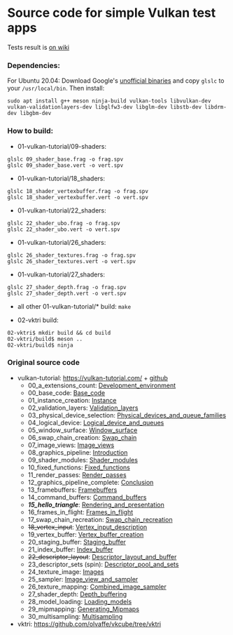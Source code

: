# Source code for simple Vulkan test apps

Tests result is [on wiki](../../wiki)

### Dependencies:
For Ubuntu 20.04:
Download Google's [unofficial binaries](https://github.com/google/shaderc/blob/main/downloads.md) and copy `glslc` to your `/usr/local/bin`. Then install:
```
sudo apt install g++ meson ninja-build vulkan-tools libvulkan-dev vulkan-validationlayers-dev libglfw3-dev libglm-dev libstb-dev libdrm-dev libgbm-dev
```

### How to build:
- 01-vulkan-tutorial/09-shaders:
```
glslc 09_shader_base.frag -o frag.spv
glslc 09_shader_base.vert -o vert.spv
```
- 01-vulkan-tutorial/18_shaders:
```
glslc 18_shader_vertexbuffer.frag -o frag.spv
glslc 18_shader_vertexbuffer.vert -o vert.spv
```
- 01-vulkan-tutorial/22_shaders:
```
glslc 22_shader_ubo.frag -o frag.spv
glslc 22_shader_ubo.vert -o vert.spv
```
- 01-vulkan-tutorial/26_shaders:
```
glslc 26_shader_textures.frag -o frag.spv
glslc 26_shader_textures.vert -o vert.spv
```
- 01-vulkan-tutorial/27_shaders:
```
glslc 27_shader_depth.frag -o frag.spv
glslc 27_shader_depth.vert -o vert.spv
```
- all other 01-vulkan-tutorial/* build: `make`

- 02-vktri build:
```
02-vktri$ mkdir build && cd build
02-vktri/build$ meson ..
02-vktri/build$ ninja
```

### Original source code

- vulkan-tutorial: https://vulkan-tutorial.com/ + [github](https://github.com/Overv/VulkanTutorial)
  - 00_a_extensions_count: [Development_environment](https://vulkan-tutorial.com/Development_environment)
  - 00_base_code: [Base_code](https://vulkan-tutorial.com/Drawing_a_triangle/Setup/Base_code)
  - 01_instance_creation: [Instance](https://vulkan-tutorial.com/Drawing_a_triangle/Setup/Instance)
  - 02_validation_layers: [Validation_layers](https://vulkan-tutorial.com/Drawing_a_triangle/Setup/Validation_layers)
  - 03_physical_device_selection: [Physical_devices_and_queue_families](https://vulkan-tutorial.com/Drawing_a_triangle/Setup/Physical_devices_and_queue_families)
  - 04_logical_device: [Logical_device_and_queues](https://vulkan-tutorial.com/Drawing_a_triangle/Setup/Logical_device_and_queues)
  - 05_window_surface: [Window_surface](https://vulkan-tutorial.com/Drawing_a_triangle/Presentation/Window_surface)
  - 06_swap_chain_creation: [Swap_chain](https://vulkan-tutorial.com/Drawing_a_triangle/Presentation/Swap_chain)
  - 07_image_views: [Image_views](https://vulkan-tutorial.com/Drawing_a_triangle/Presentation/Image_views)
  - 08_graphics_pipeline: [Introduction](https://vulkan-tutorial.com/Drawing_a_triangle/Graphics_pipeline_basics/Introduction)
  - 09_shader_modules: [Shader_modules](https://vulkan-tutorial.com/Drawing_a_triangle/Graphics_pipeline_basics/Shader_modules)
  - 10_fixed_functions: [Fixed_functions](https://vulkan-tutorial.com/Drawing_a_triangle/Graphics_pipeline_basics/Fixed_functions)
  - 11_render_passes: [Render_passes](https://vulkan-tutorial.com/Drawing_a_triangle/Graphics_pipeline_basics/Render_passes)
  - 12_graphics_pipeline_complete: [Conclusion](https://vulkan-tutorial.com/Drawing_a_triangle/Graphics_pipeline_basics/Conclusion)
  - 13_framebuffers: [Framebuffers](https://vulkan-tutorial.com/Drawing_a_triangle/Drawing/Framebuffers)
  - 14_command_buffers: [Command_buffers](https://vulkan-tutorial.com/Drawing_a_triangle/Drawing/Command_buffers)
  - ***15_hello_triangle***: [Rendering_and_presentation](https://vulkan-tutorial.com/Drawing_a_triangle/Drawing/Rendering_and_presentation)
  - 16_frames_in_flight: [Frames_in_flight](https://vulkan-tutorial.com/Drawing_a_triangle/Drawing/Frames_in_flight)
  - 17_swap_chain_recreation: [Swap_chain_recreation](https://vulkan-tutorial.com/Drawing_a_triangle/Swap_chain_recreation)
  - ~~18_vertex_input~~: [Vertex_input_description](https://vulkan-tutorial.com/Vertex_buffers/Vertex_input_description)
  - 19_vertex_buffer: [Vertex_buffer_creation](https://vulkan-tutorial.com/Vertex_buffers/Vertex_buffer_creation)
  - 20_staging_buffer: [Staging_buffer](https://vulkan-tutorial.com/Vertex_buffers/Staging_buffer)
  - 21_index_buffer: [Index_buffer](https://vulkan-tutorial.com/Vertex_buffers/Index_buffer)
  - ~~22_descriptor_layout~~: [Descriptor_layout_and_buffer](https://vulkan-tutorial.com/Uniform_buffers/Descriptor_layout_and_buffer)
  - 23_descriptor_sets (spin): [Descriptor_pool_and_sets](https://vulkan-tutorial.com/Uniform_buffers/Descriptor_pool_and_sets)
  - 24_texture_image: [Images](https://vulkan-tutorial.com/Texture_mapping/Images)
  - 25_sampler: [Image_view_and_sampler](https://vulkan-tutorial.com/Texture_mapping/Image_view_and_sampler)
  - 26_texture_mapping: [Combined_image_sampler](https://vulkan-tutorial.com/Texture_mapping/Combined_image_sampler)
  - 27_shader_depth: [Depth_buffering](https://vulkan-tutorial.com/Depth_buffering)
  - 28_model_loading: [Loading_models](https://vulkan-tutorial.com/Loading_models)
  - 29_mipmapping: [Generating_Mipmaps](https://vulkan-tutorial.com/Generating_Mipmaps)
  - 30_multisampling: [Multisampling](https://vulkan-tutorial.com/Multisampling)
- vktri: https://github.com/olvaffe/vkcube/tree/vktri
